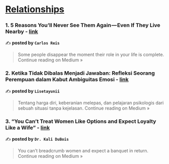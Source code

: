 
<h1><a href=https://medium.com/tag/relationships/recommended target="_blank" rel="noopener noreferrer">Relationships</a></h1>
<h3>1. 5 Reasons You’ll Never See Them Again — Even If They Live Nearby - <a href="https://medium.com/@hello_94476/5-reasons-youll-never-see-them-again-even-if-they-live-nearby-7998cddad823?source=rss------relationships-5" target="_blank" rel="noopener noreferrer">link</a></h3>

✍️ **posted by `Carlos Reis`**

<blockquote>Some people disappear the moment their role in your life is complete.
Continue reading on Medium »</blockquote>

<h3>2. Ketika Tidak Dibalas Menjadi Jawaban: Refleksi Seorang Perempuan dalam Kabut Ambiguitas Emosi - <a href="https://medium.com/@lisetayunii/ketika-tidak-dibalas-menjadi-jawaban-refleksi-seorang-perempuan-dalam-kabut-ambiguitas-emosi-23155949f760?source=rss------relationships-5" target="_blank" rel="noopener noreferrer">link</a></h3>

✍️ **posted by `Lisetayunii`**

<blockquote>Tentang harga diri, keberanian melepas, dan pelajaran psikologis dari sebuah situasi tanpa kejelasan.
Continue reading on Medium »</blockquote>

<h3>3. “You Can’t Treat Women Like Options and Expect Loyalty Like a Wife” - <a href="https://kalidubois.medium.com/you-cant-treat-women-like-options-and-expect-loyalty-like-a-wife-08c5897076af?source=rss------relationships-5" target="_blank" rel="noopener noreferrer">link</a></h3>

✍️ **posted by `Dr. Kali DuBois`**

<blockquote>You can’t breadcrumb women and expect a banquet in return.
Continue reading on Medium »</blockquote>

